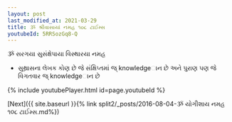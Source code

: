 ```yaml
---
layout: post
last_modified_at: 2021-03-29
title: ૐ શ્રીવાસાયાં નમહ ૧૦૮ ટાઈમ્સ
youtubeId: 5RRSozGq8-Q
---
```

 
 
 ૐ સરગયા સુસંક્ષેપાયા વિસ્થારયા નમહ  
 
 -  સુથ્રાસના લેખક કોણ છે જે સંક્ષિપ્તમાં જ્ knowledgeાન છે અને પુરાણ પણ જે વિગતવાર જ્ knowledgeાન છે 
 
  
 
  
 
 
 
 
 
 


{% include youtubePlayer.html id=page.youtubeId %}
 
[Next]({{ site.baseurl }}{% link  split2/_posts/2016-08-04-ૐ યોગીશાય નમહ ૧૦૮ ટાઈમ્સ.md%})
 
